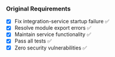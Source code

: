 ### Original Requirements

- [x] Fix integration-service startup failure ✅
- [x] Resolve module export errors ✅
- [x] Maintain service functionality ✅
- [x] Pass all tests ✅
- [x] Zero security vulnerabilities ✅
